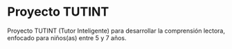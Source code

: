 # Proyecto TUTINT
Proyecto TUTINT (Tutor Inteligente) para desarrollar la comprensión lectora, enfocado para niños(as) entre 5 y 7 años.
